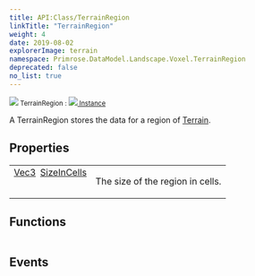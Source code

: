 ```yaml
---
title: API:Class/TerrainRegion
linkTitle: "TerrainRegion"
weight: 4
date: 2019-08-02
explorerImage: terrain
namespace: Primrose.DataModel.Landscape.Voxel.TerrainRegion
deprecated: false
no_list: true
---
```

<small class="inheritance">
<span class="" href="/docs/api-reference/Class/TerrainRegion"><img src="/icons/silk/terrain.png"/>&nbsp;TerrainRegion</span>&nbsp;:&nbsp;<a class="" href="/docs/api-reference/Class/Instance"><img src="/icons/silk/default.png"/>&nbsp;Instance</a></small>
<p class="summary">

A TerrainRegion stores the data for a region of <a href="/docs/api-reference/Class/Terrain/" >Terrain</a>.

</p>
 
## Properties
 
<table class="studiohide">
<tbody>
<tr class="function-row ">
<td style="vertical-align:top;white-space:normal;">
<div>
<a class="type" href="/docs/api-reference/DataType/Vec3">Vec3</a><span class="method-body" style="text-indent: -2em; padding-left: 0.5em"><a class="name" href="SizeInCells">SizeInCells</a></span></td>
<td style="vertical-align:top;white-space:normal;">
<p>
The size of the region in cells.
</p></td>
</tr>

</tbody>
</table>
 
## Functions
 
<table class="studiohide">
<tbody>
</tbody>
</table>
 
## Events
 
<table class="studiohide">
<tbody>
</tbody>
</table>
<b>
</b>
<div class="inheritors">
<ul class="root">
</ul>
</div>
